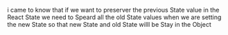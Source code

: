 i came to know that if we want to preserver the previous State value in the React State
we need to Speard all the old State values when we are setting the new State
so that new State and old State willl be Stay in the Object
